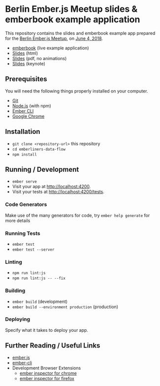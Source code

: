 # Berlin Ember.js Meetup slides & emberbook example application

This repository contains the slides and emberbook example app prepared
for the [Berlin Ember.js Meetup](https://www.meetup.com/Ember-js-Berlin/), on [June 4, 2018](https://www.meetup.com/Ember-js-Berlin/events/250775329/).

* [emberbook](https://chadian.github.io/emberbook) (live example application)
* [Slides](https://cdn.rawgit.com/chadian/emberbook/244086dd/slides/index.html) (html)
* [Slides](https://github.com/chadian/emberbook/blob/master/slides/data-flow-in-ember.pdf) (pdf, no animations)
* [Slides](https://github.com/chadian/emberbook/raw/master/slides/data-flow-in-ember.key) (keynote)

## Prerequisites

You will need the following things properly installed on your computer.

* [Git](https://git-scm.com/)
* [Node.js](https://nodejs.org/) (with npm)
* [Ember CLI](https://ember-cli.com/)
* [Google Chrome](https://google.com/chrome/)

## Installation

* `git clone <repository-url>` this repository
* `cd emberliners-data-flow`
* `npm install`

## Running / Development

* `ember serve`
* Visit your app at [http://localhost:4200](http://localhost:4200).
* Visit your tests at [http://localhost:4200/tests](http://localhost:4200/tests).

### Code Generators

Make use of the many generators for code, try `ember help generate` for more details

### Running Tests

* `ember test`
* `ember test --server`

### Linting

* `npm run lint:js`
* `npm run lint:js -- --fix`

### Building

* `ember build` (development)
* `ember build --environment production` (production)

### Deploying

Specify what it takes to deploy your app.

## Further Reading / Useful Links

* [ember.js](https://emberjs.com/)
* [ember-cli](https://ember-cli.com/)
* Development Browser Extensions
  * [ember inspector for chrome](https://chrome.google.com/webstore/detail/ember-inspector/bmdblncegkenkacieihfhpjfppoconhi)
  * [ember inspector for firefox](https://addons.mozilla.org/en-US/firefox/addon/ember-inspector/)
